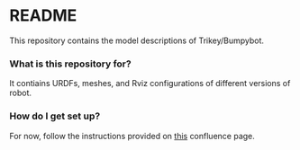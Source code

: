 # README #

This repository contains the model descriptions of Trikey/Bumpybot. 

### What is this repository for? ###

It contiains URDFs, meshes, and Rviz configurations of different versions of robot.

### How do I get set up? ###

For now, follow the instructions provided on 
[this](https://carlosgonzalez-hcrl.atlassian.net/wiki/spaces/TRIKEY/pages/33007/Running+Trikey+Simulation) 
confluence page.


